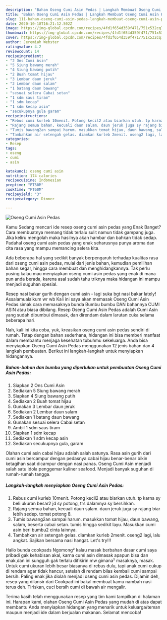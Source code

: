 ```yaml
---
description: "Bahan Oseng Cumi Asin Pedas | Langkah Membuat Oseng Cumi Asin Pedas Yang Sempurna"
title: "Bahan Oseng Cumi Asin Pedas | Langkah Membuat Oseng Cumi Asin Pedas Yang Sempurna"
slug: 111-bahan-oseng-cumi-asin-pedas-langkah-membuat-oseng-cumi-asin-pedas-yang-sempurna
date: 2020-10-18T16:21:12.502Z
image: https://img-global.cpcdn.com/recipes/4fd1f654d359f471/751x532cq70/oseng-cumi-asin-pedas-foto-resep-utama.jpg
thumbnail: https://img-global.cpcdn.com/recipes/4fd1f654d359f471/751x532cq70/oseng-cumi-asin-pedas-foto-resep-utama.jpg
cover: https://img-global.cpcdn.com/recipes/4fd1f654d359f471/751x532cq70/oseng-cumi-asin-pedas-foto-resep-utama.jpg
author: Jeremiah Webster
ratingvalue: 4.2
reviewcount: 14
recipeingredient:
- "2 Ons Cumi Asin"
- "5 Siung bawang merah"
- "4 Siung bawang putih"
- "2 Buah tomat hijau"
- "3 Lembar daun jeruk"
- "2 Lembar daun salam"
- "1 batang daun bawang"
- "sesuai selera Cabai setan"
- "1 sdm saus tiram"
- "1 sdm kecap"
- "1 sdm kecap asin"
- "secukupnya gula garam"
recipeinstructions:
- "Rebus cumi kurleb 10menit. Potong kecil2 atau biarkan utuh. tp karna sy beli ukuran besar2 jd sy potong, trs dalamnya sy bersihkan."
- "Rajang semua bahan, kecuali daun salam. daun jeruk juga sy rajang biar lebih sedep. tomat potong 8."
- "Tumis bawang2an sampai harum. masukkan tomat hijau, daun bawang, salam, beserta cabai setan. tumis hingga sedikit layu. Masukkan cumi asin beri bumbu2 cinta lainnya."
- "Tambahkan air setengah gelas. diamkan kurleb 2menit. oseng2 lagi, lalu angkat. Sajikan bersama nasi hangat. Let&#39;s try!!!"
categories:
- Resep
tags:
- oseng
- cumi
- asin

katakunci: oseng cumi asin 
nutrition: 174 calories
recipecuisine: Indonesian
preptime: "PT30M"
cooktime: "PT60M"
recipeyield: "3"
recipecategory: Dinner

---
```



![Oseng Cumi Asin Pedas](https://img-global.cpcdn.com/recipes/4fd1f654d359f471/751x532cq70/oseng-cumi-asin-pedas-foto-resep-utama.jpg)

Kamu Sedang mencari ide resep oseng cumi asin pedas yang Enak Banget? Cara membuatnya memang tidak terlalu sulit namun tidak gampang juga. Jika keliru mengolah maka hasilnya akan hambar dan bahkan tidak sedap. Padahal oseng cumi asin pedas yang enak seharusnya punya aroma dan cita rasa yang mampu memancing selera kita.

Ada beberapa hal yang sedikit banyak berpengaruh terhadap kualitas rasa dari oseng cumi asin pedas, mulai dari jenis bahan, kemudian pemilihan bahan segar, hingga cara membuat dan menghidangkannya. Tak perlu pusing kalau mau menyiapkan oseng cumi asin pedas yang enak di mana pun anda berada, karena asal sudah tahu triknya maka hidangan ini mampu menjadi suguhan spesial.

Resep nasi bakar gurih dengan cumi asin - lagi suka bgt nasi bakar lately! Assalamualaikum wr wb Kali ini saya akan memasak Oseng Cumi Asin Pedas simak cara memasaknya bunda Bumbu bumbu DAN bahannya CUMI ASIN atau biasa dibilang. Resep Oseng Cumi Asin Pedas adalah Cumi Asin yang sudah dibumbui dimasak, dan direndam dalam larutan cuka selama beberapa hari.


Nah, kali ini kita coba, yuk, kreasikan oseng cumi asin pedas sendiri di rumah. Tetap dengan bahan sederhana, hidangan ini bisa memberi manfaat dalam membantu menjaga kesehatan tubuhmu sekeluarga. Anda bisa menyiapkan Oseng Cumi Asin Pedas menggunakan 12 jenis bahan dan 4 langkah pembuatan. Berikut ini langkah-langkah untuk menyiapkan hidangannya.

<!--inarticleads1-->

##### Bahan-bahan dan bumbu yang diperlukan untuk pembuatan Oseng Cumi Asin Pedas:

1. Siapkan 2 Ons Cumi Asin
1. Sediakan 5 Siung bawang merah
1. Siapkan 4 Siung bawang putih
1. Sediakan 2 Buah tomat hijau
1. Gunakan 3 Lembar daun jeruk
1. Sediakan 2 Lembar daun salam
1. Sediakan 1 batang daun bawang
1. Gunakan sesuai selera Cabai setan
1. Ambil 1 sdm saus tiram
1. Siapkan 1 sdm kecap
1. Sediakan 1 sdm kecap asin
1. Sediakan secukupnya gula, garam


Olahan cumi asin cabai hijau adalah salah satunya. Rasa asin gurih dari cumi asin bercampur dengan pedasnya cabai hijau benar-benar bikin ketagihan saat dicampur dengan nasi panas. Oseng Cumi Asin menjadi salah satu idola penggemar kuliner seafood. Menjadi banyak suguhan di rumah-rumah tangga. 

<!--inarticleads2-->

##### Langkah-langkah menyiapkan Oseng Cumi Asin Pedas:

1. Rebus cumi kurleb 10menit. Potong kecil2 atau biarkan utuh. tp karna sy beli ukuran besar2 jd sy potong, trs dalamnya sy bersihkan.
1. Rajang semua bahan, kecuali daun salam. daun jeruk juga sy rajang biar lebih sedep. tomat potong 8.
1. Tumis bawang2an sampai harum. masukkan tomat hijau, daun bawang, salam, beserta cabai setan. tumis hingga sedikit layu. Masukkan cumi asin beri bumbu2 cinta lainnya.
1. Tambahkan air setengah gelas. diamkan kurleb 2menit. oseng2 lagi, lalu angkat. Sajikan bersama nasi hangat. Let&#39;s try!!!


Hallo bunda cookpads Ngomong² kalau masak berbahan dasar cumi saya pribadi gak kehabisan akal, karna cumi asin dimasak apapun bisa dan enak,dan ini sungguh gak terlalu difikirin mw gimana² masaknya, masak. Untuk cumi ukuran lebih besar biasanya di rebus dulu, tapi anak cumi cukup di rendam agar tidak hancur, setelah di rendam bilas kembali cumi sampai bersih. Paling enak jika diolah menjadi oseng cumi asin pedas. Dijamin deh, resep yang dilansir dari Cookpad ini bakal membuat kamu nambah nasi terus deh. Tiriskan, cuci bersih cumi di bawah air mengalir. 

Terima kasih telah menggunakan resep yang tim kami tampilkan di halaman ini. Harapan kami, olahan Oseng Cumi Asin Pedas yang mudah di atas dapat membantu Anda menyiapkan hidangan yang menarik untuk keluarga/teman maupun menjadi ide dalam berjualan makanan. Selamat mencoba!
